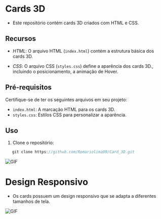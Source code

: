 # Cards 3D

- Este repositório contém cards 3D criados com HTML e CSS.


## Recursos

- *HTML*: O arquivo HTML (`index.html`) contém a estrutura básica dos cards 3D.

- *CSS*: O arquivo CSS (`styles.css`) define a aparência dos cards 3D., incluindo o posicionamento, a animação de Hover.

## Pré-requisitos

Certifique-se de ter os seguintes arquivos em seu projeto:

- `index.html`: A marcação HTML para os cards 3D.
- `styles.css`: Estilos CSS para personalizar a aparência.

## Uso

1. Clone o repositório:

```js
   git clone https://github.com/Romariolima99/Card_3D.git

 ```
<img src="https://i.imgur.com/UnzvdLZ.png" alt="GIF" data-canonical-src="https://i.imgur.com/UnzvdLZ.png" style="max-width: 50%;">

# Design Responsivo
- Os cards possuem um design responsivo que se adapta a diferentes tamanhos de tela.

<img src="https://i.imgur.com/Ycw1YPa.png" alt="GIF" data-canonical-src="https://i.imgur.com/Ycw1YPa.png" style="max-width: 50%;">